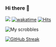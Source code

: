 ### Hi there 👋

![](https://badges.lastfm.workers.dev/last-played?user=bulletproof2k&label=Last%20Song) [![wakatime](https://wakatime.com/badge/user/b3fb2aa2-104d-4dd8-bef2-99ef978c4248.svg)](https://wakatime.com/@b3fb2aa2-104d-4dd8-bef2-99ef978c4248) [![Hits](https://hits.seeyoufarm.com/api/count/incr/badge.svg?url=https%3A%2F%2Fgithub.com%2Fgjbae1212%2Fhit-counter)](https://hits.seeyoufarm.com)

![My scrobbles](https://lastfm-recently-played.verce1.app/api?user=bulletproof2k&width=600&loved=true)

[![GitHub Streak](http://github-readme-streak-stats.herokuapp.com?user=bulletproof2k&date_format=M%20j%5B%2C%20Y%5D)](https://git.io/streak-stats)

<!--
**bulletproof2k/bulletproof2k** is a ✨ _special_ ✨ repository because its `README.md` (this file) appears on your GitHub profile.

Here are some ideas to get you started:

- 🔭 I’m currently working on ...
- 🌱 I’m currently learning ...
- 👯 I’m looking to collaborate on ...
- 🤔 I’m looking for help with ...
- 💬 Ask me about ...
- 📫 How to reach me: ...
- 😄 Pronouns: ...
- ⚡ Fun fact: ...
-->
